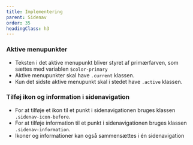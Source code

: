 ```yaml
---
title: Implementering
parent: Sidenav
order: 35
headingClass: h3
---
```


<h3 class="h5">Aktive menupunkter</h3>

- Teksten i det aktive menupunkt bliver styret af primærfarven, som sættes med variablen `$color-primary`
- Aktive menupunkter skal have `.current` klassen.
- Kun det sidste aktive menupunkt skal i stedet have `.active` klassen.

<h3 class="h5">Tilføj ikon og information i sidenavigation</h3>

- For at tilføje et ikon til et punkt i sidenavigationen bruges klassen `.sidenav-icon-before`.
- For at tilføje information til et punkt i sidenavigationen bruges klassen `.sidenav-information`.
- Ikoner og informationer kan også sammensættes i én sidenavigation
